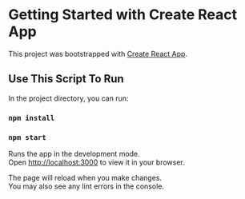 # Getting Started with Create React App

This project was bootstrapped with [Create React App](https://github.com/facebook/create-react-app).

## Use This Script To Run

In the project directory, you can run:

### `npm install`
### `npm start`

Runs the app in the development mode.\
Open [http://localhost:3000](http://localhost:3000) to view it in your browser.

The page will reload when you make changes.\
You may also see any lint errors in the console.
